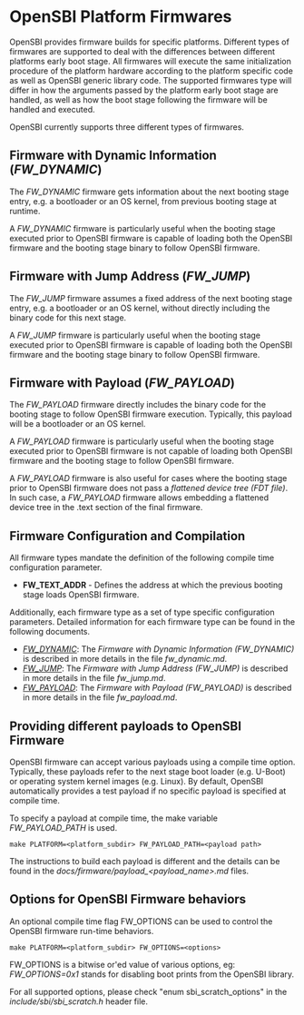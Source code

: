 OpenSBI Platform Firmwares
==========================

OpenSBI provides firmware builds for specific platforms. Different types of
firmwares are supported to deal with the differences between different platforms
early boot stage. All firmwares will execute the same initialization procedure
of the platform hardware according to the platform specific code as well as
OpenSBI generic library code. The supported firmwares type will differ in how
the arguments passed by the platform early boot stage are handled, as well as
how the boot stage following the firmware will be handled and executed.

OpenSBI currently supports three different types of firmwares.

Firmware with Dynamic Information (*FW_DYNAMIC*)
------------------------------------------------

The *FW_DYNAMIC* firmware gets information about the next booting stage entry,
e.g. a bootloader or an OS kernel, from previous booting stage at runtime.

A *FW_DYNAMIC* firmware is particularly useful when the booting stage executed
prior to OpenSBI firmware is capable of loading both the OpenSBI firmware
and the booting stage binary to follow OpenSBI firmware.

Firmware with Jump Address (*FW_JUMP*)
--------------------------------------

The *FW_JUMP* firmware assumes a fixed address of the next booting stage entry,
e.g. a bootloader or an OS kernel, without directly including the binary code
for this next stage.

A *FW_JUMP* firmware is particularly useful when the booting stage executed
prior to OpenSBI firmware is capable of loading both the OpenSBI firmware
and the booting stage binary to follow OpenSBI firmware.

Firmware with Payload (*FW_PAYLOAD*)
------------------------------------

The *FW_PAYLOAD* firmware directly includes the binary code for the booting
stage to follow OpenSBI firmware execution. Typically, this payload will be a
bootloader or an OS kernel.

A *FW_PAYLOAD* firmware is particularly useful when the booting stage executed
prior to OpenSBI firmware is not capable of loading both OpenSBI firmware and
the booting stage to follow OpenSBI firmware.

A *FW_PAYLOAD* firmware is also useful for cases where the booting stage prior
to OpenSBI firmware does not pass a *flattened device tree (FDT file)*. In such
case, a *FW_PAYLOAD* firmware allows embedding a flattened device tree in the
.text section of the final firmware.

Firmware Configuration and Compilation
--------------------------------------

All firmware types mandate the definition of the following compile time
configuration parameter.

* **FW_TEXT_ADDR** - Defines the address at which the previous booting stage
  loads OpenSBI firmware.

Additionally, each firmware type as a set of type specific configuration
parameters. Detailed information for each firmware type can be found in the
following documents.

* *[FW_DYNAMIC]*: The *Firmware with Dynamic Information (FW_DYNAMIC)* is
  described in more details in the file *fw_dynamic.md*.
* *[FW_JUMP]*: The *Firmware with Jump Address (FW_JUMP)* is described in more
  details in the file *fw_jump.md*.
* *[FW_PAYLOAD]*: The *Firmware with Payload (FW_PAYLOAD)* is described in more
  details in the file *fw_payload.md*.

[FW_DYNAMIC]: fw_dynamic.md
[FW_JUMP]: fw_jump.md
[FW_PAYLOAD]: fw_payload.md

Providing different payloads to OpenSBI Firmware
------------------------------------------------
OpenSBI firmware can accept various payloads using a compile time option.
Typically, these payloads refer to the next stage boot loader (e.g. U-Boot)
or operating system kernel images (e.g. Linux). By default, OpenSBI
automatically provides a test payload if no specific payload is specified
at compile time.

To specify a payload at compile time, the make variable _FW_PAYLOAD_PATH_ is
used.
```
make PLATFORM=<platform_subdir> FW_PAYLOAD_PATH=<payload path>
```
The instructions to build each payload is different and the details can
be found in the
*docs/firmware/payload_<payload_name>.md* files.

Options for OpenSBI Firmware behaviors
--------------------------------------
An optional compile time flag FW_OPTIONS can be used to control the OpenSBI
firmware run-time behaviors.

```
make PLATFORM=<platform_subdir> FW_OPTIONS=<options>
```

FW_OPTIONS is a bitwise or'ed value of various options, eg: *FW_OPTIONS=0x1*
stands for disabling boot prints from the OpenSBI library.

For all supported options, please check "enum sbi_scratch_options" in the
*include/sbi/sbi_scratch.h* header file.
